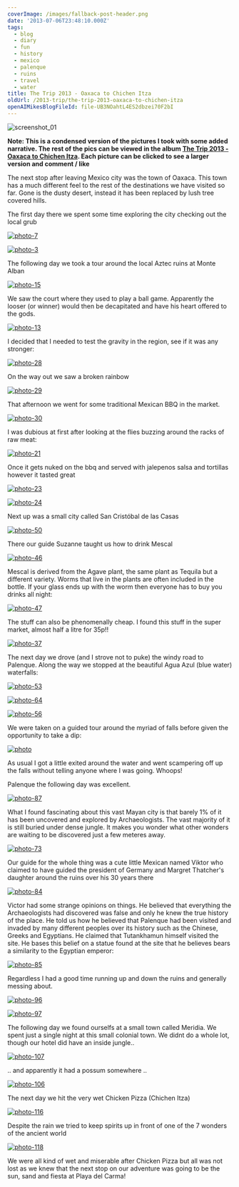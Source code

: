 ```yaml
---
coverImage: /images/fallback-post-header.png
date: '2013-07-06T23:48:10.000Z'
tags:
  - blog
  - diary
  - fun
  - history
  - mexico
  - palenque
  - ruins
  - travel
  - water
title: The Trip 2013 - Oaxaca to Chichen Itza
oldUrl: /2013-trip/the-trip-2013-oaxaca-to-chichen-itza
openAIMikesBlogFileId: file-UB3NOahtL4ES2dbzei70F2bI
---
```


![screenshot_01](/wp-content/uploads/2013/07/screenshot_01.png)

**Note: This is a condensed version of the pictures I took with some added narrative. The rest of the pics can be viewed in the album [The Trip 2013 - Oaxaca to Chichen Itza](https://www.facebook.com/mikeysee/media_set?set=a.10151733427046031.1073741837.593661030&type=3). Each picture can be clicked to see a larger version and comment / like**

The next stop after leaving Mexico city was the town of Oaxaca. This town has a much different feel to the rest of the destinations we have visited so far. Gone is the dusty desert, instead it has been replaced by lush tree covered hills.

<!-- more -->

The first day there we spent some time exploring the city checking out the local grub

[![photo-7](/wp-content/uploads/2013/07/photo-7.jpg)](https://www.facebook.com/photo.php?fbid=10151733428216031&set=a.10151733427046031.1073741837.593661030&type=3&theater)

[![photo-3](/wp-content/uploads/2013/07/photo-3.jpg)](https://www.facebook.com/photo.php?fbid=10151733427701031&set=a.10151733427046031.1073741837.593661030&type=3&theater)

The following day we took a tour around the local Aztec ruins at Monte Alban

[![photo-15](/wp-content/uploads/2013/07/photo-15.jpg)](https://www.facebook.com/photo.php?fbid=10151733429901031&set=a.10151733427046031.1073741837.593661030&type=3&theater)

We saw the court where they used to play a ball game. Apparently the looser (or winner) would then be decapitated and have his heart offered to the gods.

[![photo-13](/wp-content/uploads/2013/07/photo-13.jpg)](https://www.facebook.com/photo.php?fbid=10151733429901031&set=a.10151733427046031.1073741837.593661030&type=3&theater)

I decided that I needed to test the gravity in the region, see if it was any stronger:

[![photo-28](/wp-content/uploads/2013/07/photo-28.jpg)](https://www.facebook.com/photo.php?fbid=10151733430831031&set=a.10151733427046031.1073741837.593661030&type=3&theater)

On the way out we saw a broken rainbow

[![photo-29](/wp-content/uploads/2013/07/photo-29.jpg)](https://www.facebook.com/photo.php?fbid=10151733431101031&set=a.10151733427046031.1073741837.593661030&type=3&theater)

That afternoon we went for some traditional Mexican BBQ in the market.

[![photo-30](/wp-content/uploads/2013/07/photo-30.jpg)](https://www.facebook.com/photo.php?fbid=10151733432116031&set=a.10151733427046031.1073741837.593661030&type=3&theater)

I was dubious at first after looking at the flies buzzing around the racks of raw meat:

[![photo-21](/wp-content/uploads/2013/07/photo-21.jpg)](https://www.facebook.com/photo.php?fbid=10151733432456031&set=a.10151733427046031.1073741837.593661030&type=3&theater)

Once it gets nuked on the bbq and served with jalepenos salsa and tortillas however it tasted great

[![photo-23](/wp-content/uploads/2013/07/photo-23.jpg)](https://www.facebook.com/photo.php?fbid=10151733432921031&set=a.10151733427046031.1073741837.593661030&type=3&theater)

[![photo-24](/wp-content/uploads/2013/07/photo-24.jpg)](https://www.facebook.com/photo.php?fbid=10151733433091031&set=a.10151733427046031.1073741837.593661030&type=3&theater)

Next up was a small city called San Cristóbal de las Casas

[![photo-50](/wp-content/uploads/2013/07/photo-50.jpg)](https://www.facebook.com/photo.php?fbid=10151733436751031&set=a.10151733427046031.1073741837.593661030&type=3&theater)

There our guide Suzanne taught us how to drink Mescal

[![photo-46](/wp-content/uploads/2013/07/photo-46.jpg)](https://www.facebook.com/photo.php?fbid=10151733436666031&set=a.10151733427046031.1073741837.593661030&type=3&theater)

Mescal is derived from the Agave plant, the same plant as Tequila but a different variety. Worms that live in the plants are often included in the bottle. If your glass ends up with the worm then everyone has to buy you drinks all night:

[![photo-47](/wp-content/uploads/2013/07/photo-47.jpg)](https://www.facebook.com/photo.php?fbid=10151733437086031&set=a.10151733427046031.1073741837.593661030&type=3&theater)

The stuff can also be phenomenally cheap. I found this stuff in the super market, almost half a litre for 35p!!

[![photo-37](/wp-content/uploads/2013/07/photo-37.jpg)](https://www.facebook.com/photo.php?fbid=10151733435031031&set=a.10151733427046031.1073741837.593661030&type=3&theater)

The next day we drove (and I strove not to puke) the windy road to Palenque. Along the way we stopped at the beautiful Agua Azul (blue water) waterfalls:

[![photo-53](/wp-content/uploads/2013/07/photo-53.jpg)](https://www.facebook.com/photo.php?fbid=10151733439336031&set=a.10151733427046031.1073741837.593661030&type=3&theater)

[![photo-64](/wp-content/uploads/2013/07/photo-64.jpg)](https://www.facebook.com/photo.php?fbid=10151733442526031&set=a.10151733427046031.1073741837.593661030&type=3&theater)

[![photo-56](/wp-content/uploads/2013/07/photo-56.jpg)](https://www.facebook.com/photo.php?fbid=10151733440246031&set=a.10151733427046031.1073741837.593661030&type=3&theater)

We were taken on a guided tour around the myriad of falls before given the opportunity to take a dip:

[![photo](/wp-content/uploads/2013/07/photo.jpg)](https://www.facebook.com/photo.php?fbid=10151733443556031&set=a.10151733427046031.1073741837.593661030&type=3&theater)

As usual I got a little exited around the water and went scampering off up the falls without telling anyone where I was going. Whoops!

Palenque the following day was excellent.

[![photo-87](/wp-content/uploads/2013/07/photo-87.jpg)](https://www.facebook.com/photo.php?fbid=10151733444366031&set=a.10151733427046031.1073741837.593661030&type=3&theater)

What I found fascinating about this vast Mayan city is that barely 1% of it has been uncovered and explored by Archaeologists. The vast majority of it is still buried under dense jungle. It makes you wonder what other wonders are waiting to be discovered just a few meteres away.

[![photo-73](/wp-content/uploads/2013/07/photo-73.jpg)](https://www.facebook.com/photo.php?fbid=10151733447466031&set=a.10151733427046031.1073741837.593661030&type=3&theater)

Our guide for the whole thing was a cute little Mexican named Viktor who claimed to have guided the president of Germany and Margret Thatcher's daughter around the ruins over his 30 years there

[![photo-84](/wp-content/uploads/2013/07/photo-84.jpg)](https://www.facebook.com/photo.php?fbid=10151733451191031&set=a.10151733427046031.1073741837.593661030&type=3&theater)

Victor had some strange opinions on things. He believed that everything the Archaeologists had discovered was false and only he knew the true history of the place. He told us how he believed that Palenque had been visited and invaded by many different peoples over its history such as the Chinese, Greeks and Egyptians. He claimed that Tutankhamun himself visited the site. He bases this belief on a statue found at the site that he believes bears a similarity to the Egyptian emperor:

[![photo-85](/wp-content/uploads/2013/07/photo-85.jpg)](https://www.facebook.com/photo.php?fbid=10151733451331031&set=a.10151733427046031.1073741837.593661030&type=3&theater)

Regardless I had a good time running up and down the ruins and generally messing about.

[![photo-96](/wp-content/uploads/2013/07/photo-96.jpg)](https://www.facebook.com/photo.php?fbid=10151733449741031&set=a.10151733427046031.1073741837.593661030&type=3&theater)

[![photo-97](/wp-content/uploads/2013/07/photo-97.jpg)](https://www.facebook.com/photo.php?fbid=10151733449916031&set=a.10151733427046031.1073741837.593661030&type=3&theater)

The following day we found ourselfs at a small town called Meridia. We spent just a single night at this small colonial town. We didnt do a whole lot, though our hotel did have an inside jungle..

[![photo-107](/wp-content/uploads/2013/07/photo-107.jpg)](https://www.facebook.com/photo.php?fbid=10151733452481031&set=a.10151733427046031.1073741837.593661030&type=3&theater)

.. and apparently it had a possum somewhere ..

[![photo-106](/wp-content/uploads/2013/07/photo-106.jpg)](https://www.facebook.com/photo.php?fbid=10151733452496031&set=a.10151733427046031.1073741837.593661030&type=3&theater)

The next day we hit the very wet Chicken Pizza (Chichen Itza)

[![photo-116](/wp-content/uploads/2013/07/photo-116.jpg)](https://www.facebook.com/photo.php?fbid=10151733453266031&set=a.10151733427046031.1073741837.593661030&type=3&theater)

Despite the rain we tried to keep spirits up in front of one of the 7 wonders of the ancient world

[![photo-118](/wp-content/uploads/2013/07/photo-118.jpg)](https://www.facebook.com/photo.php?fbid=10151733455151031&set=a.10151733427046031.1073741837.593661030&type=3&theater)

We were all kind of wet and miserable after Chicken Pizza but all was not lost as we knew that the next stop on our adventure was going to be the sun, sand and fiesta at Playa del Carma!
